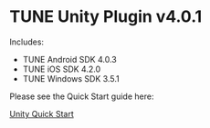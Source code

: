 # TUNE Unity Plugin v4.0.1

Includes:
* TUNE Android SDK 4.0.3
* TUNE iOS SDK 4.2.0
* TUNE Windows SDK 3.5.1

Please see the Quick Start guide here:

[Unity Quick Start](https://developers.mobileapptracking.com/unity-plugin/)

